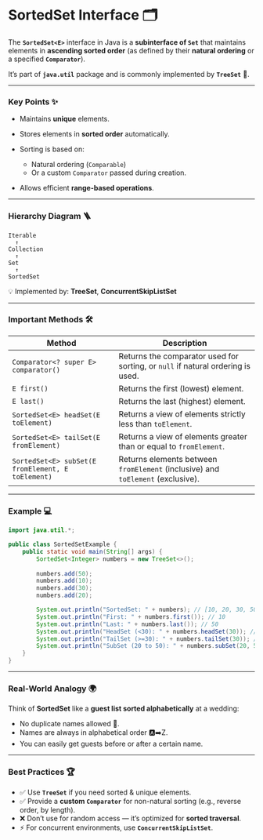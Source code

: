 # **SortedSet Interface** 🗂️

The **`SortedSet<E>`** interface in Java is a **subinterface of `Set`** that maintains elements in **ascending sorted order** (as defined by their **natural ordering** or a specified **`Comparator`**).

It’s part of **`java.util`** package and is commonly implemented by **`TreeSet`** 🌳.

---

### **Key Points** ✨

* Maintains **unique** elements.
* Stores elements in **sorted order** automatically.
* Sorting is based on:

    * Natural ordering (`Comparable`)
    * Or a custom `Comparator` passed during creation.
* Allows efficient **range-based operations**.

---

### **Hierarchy Diagram** 🪜

```
Iterable
  ↑
Collection
  ↑
Set
  ↑
SortedSet
```

💡 Implemented by: **TreeSet**, **ConcurrentSkipListSet**

---

### **Important Methods** 🛠️

| Method                                            | Description                                                                     |
| ------------------------------------------------- | ------------------------------------------------------------------------------- |
| `Comparator<? super E> comparator()`              | Returns the comparator used for sorting, or `null` if natural ordering is used. |
| `E first()`                                       | Returns the first (lowest) element.                                             |
| `E last()`                                        | Returns the last (highest) element.                                             |
| `SortedSet<E> headSet(E toElement)`               | Returns a view of elements strictly less than `toElement`.                      |
| `SortedSet<E> tailSet(E fromElement)`             | Returns a view of elements greater than or equal to `fromElement`.              |
| `SortedSet<E> subSet(E fromElement, E toElement)` | Returns elements between `fromElement` (inclusive) and `toElement` (exclusive). |

---

### **Example** 💻

```java
import java.util.*;

public class SortedSetExample {
    public static void main(String[] args) {
        SortedSet<Integer> numbers = new TreeSet<>();
        
        numbers.add(50);
        numbers.add(10);
        numbers.add(30);
        numbers.add(20);

        System.out.println("SortedSet: " + numbers); // [10, 20, 30, 50]
        System.out.println("First: " + numbers.first()); // 10
        System.out.println("Last: " + numbers.last()); // 50
        System.out.println("HeadSet (<30): " + numbers.headSet(30)); // [10, 20]
        System.out.println("TailSet (>=30): " + numbers.tailSet(30)); // [30, 50]
        System.out.println("SubSet (20 to 50): " + numbers.subSet(20, 50)); // [20, 30]
    }
}
```

---

### **Real-World Analogy** 🌍

Think of **SortedSet** like a **guest list sorted alphabetically** at a wedding:

* No duplicate names allowed 🛑.
* Names are always in alphabetical order 🅰️➡️Z.
* You can easily get guests before or after a certain name.

---

### **Best Practices** 🏆

* ✅ Use **`TreeSet`** if you need sorted & unique elements.
* ✅ Provide a **custom `Comparator`** for non-natural sorting (e.g., reverse order, by length).
* ❌ Don’t use for random access — it’s optimized for **sorted traversal**.
* ⚡ For concurrent environments, use **`ConcurrentSkipListSet`**.


